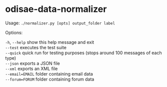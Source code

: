odisae-data-normalizer
====================

Usage: `./normalizer.py [opts] output_folder label`

Options:

`-h`, `--help` show this help message and exit  
`--test` executes the test suite  
`--quick` quick run for testing purposes (stops around 100 messages of each type)  
`--json` exports a JSON file  
`--xml` exports an XML file  
`--email=EMAIL` folder containing email data  
`--forum=FORUM` folder containing forum data
